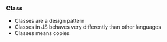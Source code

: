 ### Class
- Classes are a design pattern
- Classes in JS behaves very differently than other languages
- Classes means copies
